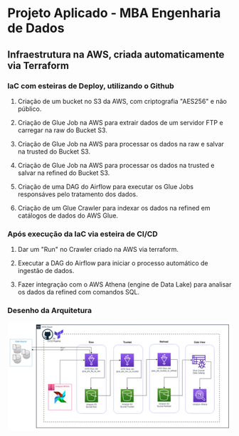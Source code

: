 ﻿# Projeto Aplicado - MBA Engenharia de Dados

## Infraestrutura na AWS, criada automaticamente via Terraform

### IaC com esteiras de Deploy, utilizando o Github 

1. Criação de um bucket no S3 da AWS, com criptografia "AES256" e não público. 

2. Criação de Glue Job na AWS para extrair dados de um servidor FTP e carregar na raw do Bucket S3.  

3. Criação de Glue Job na AWS para processar os dados na raw e salvar na trusted do Bucket S3.  

4. Criação de Glue Job na AWS para processar os dados na trusted e salvar na refined do Bucket S3.

5. Criação de uma DAG do Airflow para executar os Glue Jobs responsáves pelo tratamento dos dados. 

6. Criação de um Glue Crawler para indexar os dados na refined em catálogos de dados do AWS Glue.


### Após execução da IaC via esteira de CI/CD

1. Dar um "Run" no Crawler criado na AWS via terraform.

1. Executar a DAG do Airflow para iniciar o processo automático de ingestão de dados. 

3. Fazer integração com o AWS Athena (engine de Data Lake) para analisar os dados da refined com comandos SQL.


### Desenho da Arquitetura

![AWS Iac Terraform](/img/diagrama_arquitetura.png)
